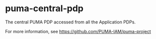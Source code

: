 puma-central-pdp
================

The central PUMA PDP accessed from all the Application PDPs.

For more information, see https://github.com/PUMA-IAM/puma-project
